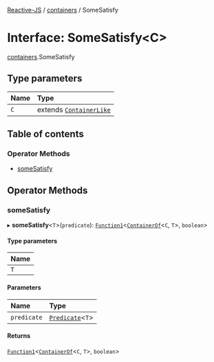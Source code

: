 [Reactive-JS](../README.md) / [containers](../modules/containers.md) / SomeSatisfy

# Interface: SomeSatisfy<C\>

[containers](../modules/containers.md).SomeSatisfy

## Type parameters

| Name | Type |
| :------ | :------ |
| `C` | extends [`ContainerLike`](containers.ContainerLike.md) |

## Table of contents

### Operator Methods

- [someSatisfy](containers.SomeSatisfy.md#somesatisfy)

## Operator Methods

### someSatisfy

▸ **someSatisfy**<`T`\>(`predicate`): [`Function1`](../modules/functions.md#function1)<[`ContainerOf`](../modules/containers.md#containerof)<`C`, `T`\>, `boolean`\>

#### Type parameters

| Name |
| :------ |
| `T` |

#### Parameters

| Name | Type |
| :------ | :------ |
| `predicate` | [`Predicate`](../modules/functions.md#predicate)<`T`\> |

#### Returns

[`Function1`](../modules/functions.md#function1)<[`ContainerOf`](../modules/containers.md#containerof)<`C`, `T`\>, `boolean`\>
